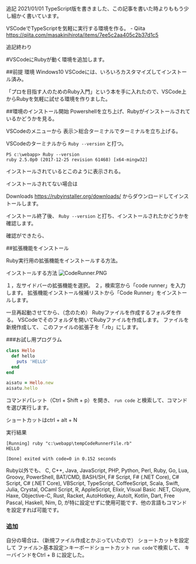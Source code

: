 <!--
title:   VSCodeでRubyを気軽に実行する環境を作る。
tags:    Ruby,VSCode
id:      ec90086bab86f369fa15
private: false
-->
追記 2021/01/01
TypeScript版を書きました、この記事を書いた時よりももう少し細かく書いています。

VSCodeでTypeScriptを気軽に実行する環境を作る。 - Qiita
https://qiita.com/masakinihirota/items/7ee5c2aa405c2b37d1c5

追記終わり

#VSCodeにRubyが動く環境を追加します。

##前提
環境
Windows10
VSCodeには、いろいろカスタマイズしてインストール済み。

「プロを目指す人のためのRuby入門」という本を手に入れたので、VSCode上からRubyを気軽に試せる環境を作りました。

##環境のインストール開始
Powershellを立ち上げ、Rubyがインストールされているかどうかを見る。

VSCodeのメニューから
表示＞総合ターミナルでターミナルを立ち上げる。

VSCodeのターミナルから
`Ruby --version`
と打つ。

```
PS c:\webapp> Ruby --version
ruby 2.5.0p0 (2017-12-25 revision 61468) [x64-mingw32]
```

インストールされているとこのように表示される。

インストールされてない場合は

Downloads
https://rubyinstaller.org/downloads/
からダウンロードしてインストールします。

インストール終了後、
`Ruby --version`
と打ち、インストールされたかどうかを確認します。

確認ができたら、

##拡張機能をインストール

Ruby実行用の拡張機能をインストールする方法。

インストールする方法
![CodeRunner.PNG](https://qiita-image-store.s3.ap-northeast-1.amazonaws.com/0/44761/eb0eb5d8-2068-8d00-0658-a4bec1e9b5ef.png)

１，左サイドバーの拡張機能を選択。
２，検索窓から「code runner」を入力します。
拡張機能インストール候補リストから「Code Runner」をインストールします。

一旦再起動させてから、（念のため）
Rubyファイルを作成するフォルダを作る。
VSCodeでそのフォルダを開いてRubyファイルを作成します。
ファイルを新規作成して、
このファイルの拡張子を「.rb」にします。

###お試し用プログラム

```ruby:try_ruby.rb
class Hello
  def hello
    puts 'HELLO'
  end
end

aisatu = Hello.new
aisatu.hello

```

コマンドパレット（Ctrl + Shift + p）を開き、
`run code`
と検索して、コマンドを選び実行します。

ショートカットはctrl + alt + N

実行結果

```
[Running] ruby "c:\webapp\tempCodeRunnerFile.rb"
HELLO

[Done] exited with code=0 in 0.152 seconds
```

Ruby以外でも、 C, C++, Java, JavaScript, PHP, Python, Perl, Ruby, Go, Lua, Groovy, PowerShell, BAT/CMD, BASH/SH, F# Script, F# (.NET Core), C# Script, C# (.NET Core), VBScript, TypeScript, CoffeeScript, Scala, Swift, Julia, Crystal, OCaml Script, R, AppleScript, Elixir, Visual Basic .NET, Clojure, Haxe, Objective-C, Rust, Racket, AutoHotkey, AutoIt, Kotlin, Dart, Free Pascal, Haskell, Nim, D, が特に設定せずに使用可能です、他の言語もコマンドを設定すれば可能です。

### 追加
自分の場合は、（新規ファイル作成とかぶっていたので）
ショートカットを設定して
ファイル＞基本設定＞キーボードショートカット
`run code`で検索して、
キーバインドをCtrl + B に設定した。